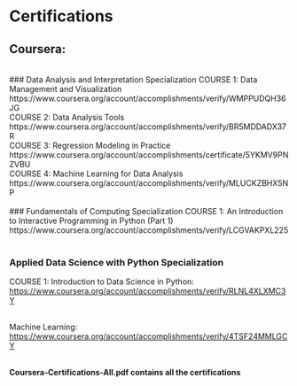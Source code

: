 # Certifications

## Coursera:
</br>
### Data Analysis and Interpretation Specialization
COURSE 1: Data Management and Visualization</br>
https://www.coursera.org/account/accomplishments/verify/WMPPUDQH36JG</br>
COURSE 2: Data Analysis Tools</br>
https://www.coursera.org/account/accomplishments/verify/BR5MDDADX37R</br>
COURSE 3: Regression Modeling in Practice</br>
https://www.coursera.org/account/accomplishments/certificate/5YKMV9PNZVBU</br>
COURSE 4: Machine Learning for Data Analysis</br>
https://www.coursera.org/account/accomplishments/verify/MLUCKZBHX5NP</br>
</br>
### Fundamentals of Computing Specialization
COURSE 1: An Introduction to Interactive Programming in Python (Part 1)</br>
https://www.coursera.org/account/accomplishments/verify/LCGVAKPXL225</br>
</br>

### Applied Data Science with Python Specialization
COURSE 1: Introduction to Data Science in Python:</br>
https://www.coursera.org/account/accomplishments/verify/RLNL4XLXMC3Y</br>
</br>

Machine Learning:</br>
https://www.coursera.org/account/accomplishments/verify/4TSF24MMLGCY</br>
</br>

**Coursera-Certifications-All.pdf contains all the certifications**
